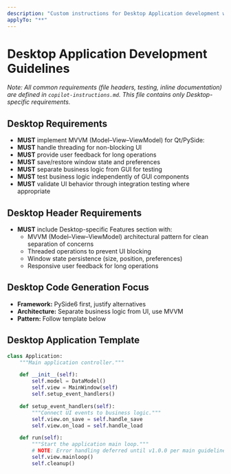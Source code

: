 ```yaml
---
description: "Custom instructions for Desktop Application development with Python"
applyTo: "**"
---
```


# Desktop Application Development Guidelines

*Note: All common requirements (file headers, testing, inline documentation) are defined in `copilot-instructions.md`. This file contains only Desktop-specific requirements.*

## Desktop Requirements
- **MUST** implement MVVM (Model–View–ViewModel) for Qt/PySide:
- **MUST** handle threading for non-blocking UI
- **MUST** provide user feedback for long operations
- **MUST** save/restore window state and preferences
- **MUST** separate business logic from GUI for testing
- **MUST** test business logic independently of GUI components
- **MUST** validate UI behavior through integration testing where appropriate

## Desktop Header Requirements
- **MUST** include Desktop-specific Features section with:
  - MVVM (Model–View–ViewModel) architectural pattern for clean separation of concerns
  - Threaded operations to prevent UI blocking
  - Window state persistence (size, position, preferences)
  - Responsive user feedback for long operations

## Desktop Code Generation Focus
- **Framework:** PySide6 first, justify alternatives
- **Architecture:** Separate business logic from UI, use MVVM
- **Pattern:** Follow template below

## Desktop Application Template

```python
class Application:
    """Main application controller."""

    def __init__(self):
        self.model = DataModel()
        self.view = MainWindow(self)
        self.setup_event_handlers()

    def setup_event_handlers(self):
        """Connect UI events to business logic."""
        self.view.on_save = self.handle_save
        self.view.on_load = self.handle_load

    def run(self):
        """Start the application main loop."""
        # NOTE: Error handling deferred until v1.0.0 per main guidelines
        self.view.mainloop()
        self.cleanup()
```
